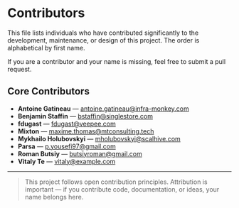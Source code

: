 # Contributors

This file lists individuals who have contributed significantly to the development, maintenance, or design of this project. The order is alphabetical by first name.

If you are a contributor and your name is missing, feel free to submit a pull request.

## Core Contributors

- **Antoine Gatineau** — <antoine.gatineau@infra-monkey.com>
- **Benjamin Staffin** — <bstaffin@singlestore.com>
- **fdugast** — <fdugast@veepee.com>
- **Mixton** — <maxime.thomas@mtconsulting.tech>
- **Mykhailo Holubovskyi** — <mholubovskyi@scalhive.com>
- **Parsa** — <p.yousefi97@gmail.com>
- **Roman Butsiy** — <butsiyroman@gmail.com>
- **Vitaly Te** — <vitaly@example.com>

---

> This project follows open contribution principles. Attribution is important — if you contribute code, documentation, or ideas, your name belongs here.
